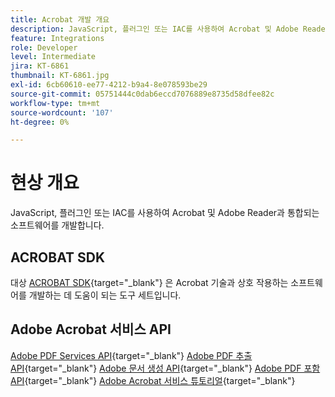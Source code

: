 ```yaml
---
title: Acrobat 개발 개요
description: JavaScript, 플러그인 또는 IAC를 사용하여 Acrobat 및 Adobe Reader과 통합하는 소프트웨어 개발
feature: Integrations
role: Developer
level: Intermediate
jira: KT-6861
thumbnail: KT-6861.jpg
exl-id: 6cb60610-ee77-4212-b9a4-8e078593be29
source-git-commit: 05751444c0dab6eccd7076889e8735d58dfee82c
workflow-type: tm+mt
source-wordcount: '107'
ht-degree: 0%

---
```


# 현상 개요

JavaScript, 플러그인 또는 IAC를 사용하여 Acrobat 및 Adobe Reader과 통합되는 소프트웨어를 개발합니다.

## ACROBAT SDK

대상 [ACROBAT SDK](https://opensource.adobe.com/dc-acrobat-sdk-docs/acrobatsdk/){target="_blank"} 은 Acrobat 기술과 상호 작용하는 소프트웨어를 개발하는 데 도움이 되는 도구 세트입니다.

## Adobe Acrobat 서비스 API

[Adobe PDF Services API](https://developer.adobe.com/document-services/apis/pdf-services/){target="_blank"}
[Adobe PDF 추출 API](https://developer.adobe.com/document-services/apis/pdf-extract/){target="_blank"}
[Adobe 문서 생성 API](https://developer.adobe.com/document-services/apis/doc-generation/){target="_blank"}
[Adobe PDF 포함 API](https://developer.adobe.com/document-services/apis/pdf-embed/){target="_blank"}
[Adobe Acrobat 서비스 튜토리얼](https://experienceleague.adobe.com/docs/acrobat-services-learn/tutorials/overview.html){target="_blank"}
